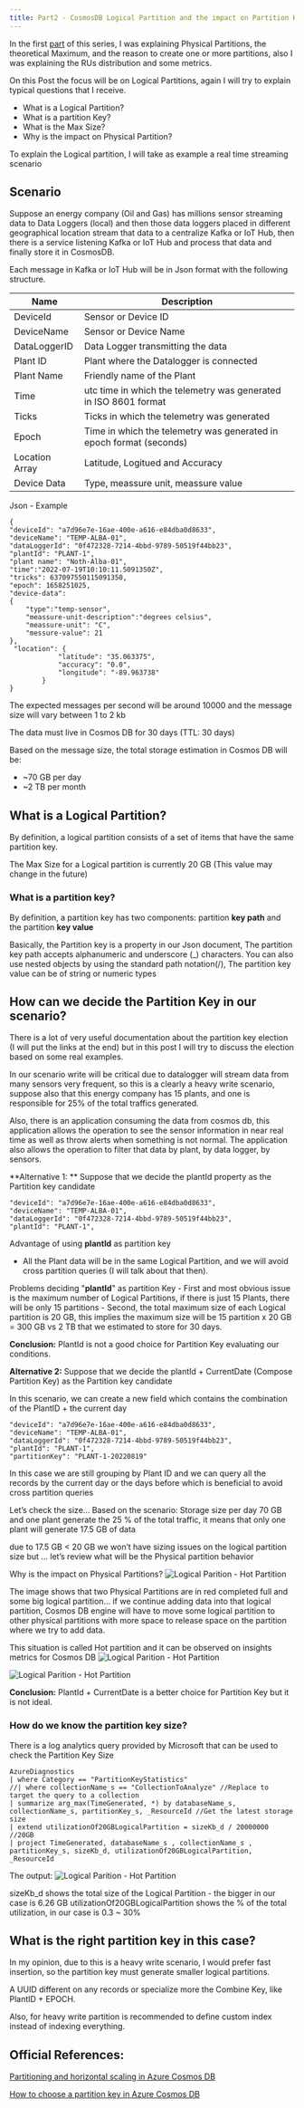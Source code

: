 ```yaml
---
title: Part2 - CosmosDB Logical Partition and the impact on Partition Key choice
---
```


In the first [part](https://mjalaf.github.io/2022/09/14/cosmos-db-partitions.html) of this series, I was explaining Physical Partitions, the theoretical Maximum, and the reason to create one or more partitions, also I was explaining the RUs distribution and some metrics.

On this Post the focus will be on Logical Partitions, again I will try to explain typical questions that I receive.

* What is a Logical Partition? 
* What is a partition Key?
* What is the Max Size?
* Why is the impact on Physical Partition?

To explain the Logical partition, I will take as example a real time streaming scenario
## Scenario
Suppose an energy company (Oil and Gas) has millions sensor streaming data to  Data Loggers (local)  and then those data loggers placed in different geographical location stream that data to a centralize Kafka or IoT Hub, then there is a service  listening Kafka or IoT Hub and process that data and finally store it in CosmosDB.

Each message in Kafka or IoT Hub will be in Json format with the following structure.

| Name  | Description | 
| -------- | -------- | 
| DeviceId                 | Sensor or Device ID     | 
| DeviceName        | Sensor or Device Name     | 
| DataLoggerID     | Data Logger transmitting the data     | 
| Plant ID                   | Plant where the Datalogger is connected  | 
| Plant Name           | Friendly name of the Plant | 
| Time                          | utc time in which the telemetry was generated in ISO 8601 format     | 
| Ticks                          |Ticks in which the telemetry was generated     | 
| Epoch                       | Time in which the telemetry was generated in epoch format (seconds)     | 
| Location Array    | Latitude, Logitued and Accuracy    |
| Device  Data        | Type,  meassure unit, meassure value     |


Json - Example

```
{
"deviceId": "a7d96e7e-16ae-400e-a616-e84dba0d8633",
"deviceName": "TEMP-ALBA-01",
"dataLoggerId": "0f472328-7214-4bbd-9789-50519f44bb23",
"plantId": "PLANT-1",
"plant name": "Noth-Alba-01",
"time":"2022-07-19T10:10:11.5091350Z",
"tricks": 637097550115091350,
"epoch": 1658251025,
"device-data": 
{
	"type":"temp-sensor",
	"meassure-unit-description":"degrees celsius",
	"meassure-unit": "C",
	"messure-value": 21	
},
 "location": {
            "latitude": "35.063375",
            "accuracy": "0.0",
            "longitude": "-89.963738"
        }
}
```
The expected messages per second  will be around 10000 and the message size will vary between 1 to 2 kb

The data must live in Cosmos DB for 30 days (TTL: 30 days)

Based on the message size, the total storage estimation in Cosmos DB will be: 
* ~70 GB per day
*  ~2 TB per month


## What is a Logical Partition?
By definition, a logical partition consists of a set of items that have the same partition key.

The Max Size for a Logical partition is currently 20 GB (This value may change in the future)

### What is a partition key?
By definition, a partition key has two components: partition **key path** and the partition **key value**

Basically, the Partition key is a property in our Json document,  The partition key path accepts alphanumeric and underscore (_) characters. You can also use nested objects by using the standard path notation(/), The partition key value can be of string or numeric types

## How can we decide the Partition Key in our scenario?
There is a lot of very useful documentation about the partition key election (I will put the links at the end) but in this post I will try to discuss the election based on some real examples.

In our scenario write will be critical due to datalogger will stream data from many sensors very frequent, so this is a clearly a heavy write scenario, suppose also that this energy company has 15 plants, and one is responsible for 25% of the total traffics generated. 

Also, there is an application consuming the data from cosmos db, this application allows the operation to see the sensor information in near real time as well as throw alerts when something is not normal.  The application also allows the operation to filter that data by plant, by data logger, by sensors.


**Alternative 1: ** Suppose that we decide the plantId property as the Partition key candidate

```
"deviceId": "a7d96e7e-16ae-400e-a616-e84dba0d8633",
"deviceName": "TEMP-ALBA-01",
"dataLoggerId": "0f472328-7214-4bbd-9789-50519f44bb23",
"plantId": "PLANT-1",
```

Advantage of using **plantId** as partition key
 
* All the Plant data will be in the same Logical Partition, and we will avoid cross partition queries (I will talk about that then). 

Problems deciding "**plantId**" as partition Key 
	- First and most obvious issue is the maximum number of Logical Partitions, if there is just 15 Plants, there will be only 15 partitions
	- Second, the total maximum size of each Logical partition is 20 GB, this implies the maximum size will be 15 partition x 20 GB = 300 GB vs 2 TB that we estimated to store for 30 days. 
	
**Conclusion:**  PlantId is not a good choice for Partition Key evaluating our conditions.

**Alternative 2:**  Suppose that we decide the plantId + CurrentDate  (Compose Partition Key) as the Partition key candidate 

In this scenario, we can create a new field which contains the combination of the PlantID + the current day 

```
"deviceId": "a7d96e7e-16ae-400e-a616-e84dba0d8633",
"deviceName": "TEMP-ALBA-01",
"dataLoggerId": "0f472328-7214-4bbd-9789-50519f44bb23",
"plantId": "PLANT-1",
"partitionKey": "PLANT-1-20220819"
```
In this case we are still grouping by Plant ID and we can query all the records by the current day or the days before which is beneficial to avoid cross partition queries

Let’s check the size...
Based on the scenario:  Storage size per day 70 GB and one plant generate the 25 % of the total traffic, it means that only one plant will generate 17.5 GB of data 

due to 17.5 GB < 20 GB we won’t have sizing issues on the logical partition size but ... let’s review what will be the Physical partition behavior

Why is the impact on Physical Partitions?
![Logical Parition - Hot Partition](/assets/img/CosmosDBPost/LogicPart-1.jpg)

The image shows that two Physical Partitions are in red completed full and some big logical partition... if we continue adding data into that logical partition, Cosmos DB engine will have to move some logical partition to other physical partitions with more space to release space on the partition where we try to add data.

This situation is called Hot partition and it can be observed on insights metrics for Cosmos DB
![Logical Parition - Hot Partition](/assets/img/CosmosDBPost/LogicPart-2.jpg)

![Logical Parition - Hot Partition](/assets/img/CosmosDBPost/LogicPart-3.jpg)

**Conclusion:**  PlantId + CurrentDate is a better choice for Partition Key but it is not ideal.

### How do we know the partition key size?
There is a log analytics query provided by Microsoft that can be used to check the Partition Key Size 

```
AzureDiagnostics
| where Category == "PartitionKeyStatistics"
//| where collectionName_s == "CollectionToAnalyze" //Replace to target the query to a collection
| summarize arg_max(TimeGenerated, *) by databaseName_s, collectionName_s, partitionKey_s, _ResourceId //Get the latest storage size
| extend utilizationOf20GBLogicalPartition = sizeKb_d / 20000000 //20GB
| project TimeGenerated, databaseName_s , collectionName_s , partitionKey_s, sizeKb_d, utilizationOf20GBLogicalPartition, _ResourceId
```
The output:
![Logical Parition - Hot Partition](/assets/img/CosmosDBPost/LogicPart-4.jpg)

sizeKb_d shows the total size of the Logical Partition - the bigger in our case is 6.26 GB
utilizationOf20GBLogicalPartition shows the % of the total utilization, in our case is 0.3 ~ 30% 


## What is the right partition key in this case?
In my opinion, due to this is a heavy write scenario, I would prefer fast insertion, so the partition key must generate smaller logical partitions. 

A UUID different on any records or specialize more the Combine Key, like PlantID + EPOCH. 

Also, for heavy write partition is recommended to define custom index instead of indexing everything.


## Official References:

[Partitioning and horizontal scaling in Azure Cosmos DB
](https://learn.microsoft.com/en-us/azure/cosmos-db/partitioning-overview)

[How to choose a partition key in Azure Cosmos DB
](https://microsoft.github.io/AzureTipsAndTricks/blog/tip335.html)
